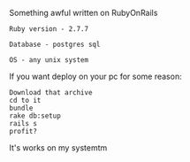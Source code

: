 Something awful written on RubyOnRails

    Ruby version - 2.7.7

    Database - postgres sql

    OS - any unix system

If you want deploy on your pc for some reason:

    Download that archive
    cd to it
    bundle
    rake db:setup
    rails s
    profit?

It's works on my systemtm
